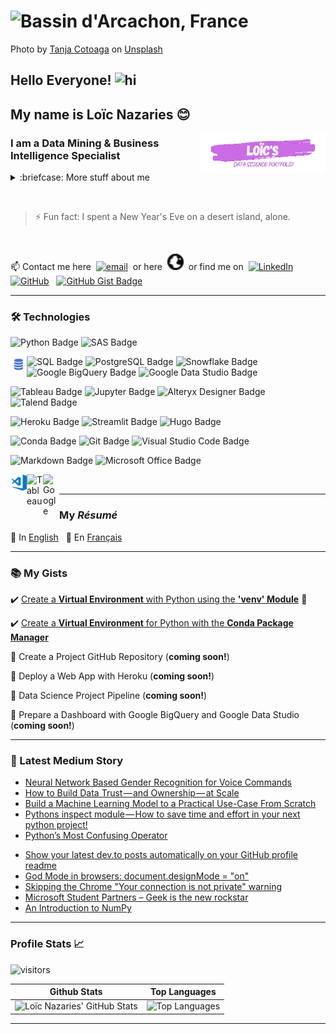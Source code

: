 # ![Bassin d'Arcachon, France](https://raw.githubusercontent.com/loic-nazaries/loic-nazaries/main/images/arcachon.jpg "Bassin d'Arcachon, France")

Photo by <a href="https://unsplash.com/@tarafuco?utm_source=unsplash&utm_medium=referral&utm_content=creditCopyText">Tanja Cotoaga</a> on <a href="https://unsplash.com/s/photos/arcachon?utm_source=unsplash&utm_medium=referral&utm_content=creditCopyText">Unsplash</a>

## Hello Everyone! <img alt="hi" width="26px" src="https://user-images.githubusercontent.com/1303154/88677602-1635ba80-d120-11ea-84d8-d263ba5fc3c0.gif" />

## My name is Loïc Nazaries :blush:

[<img alt="logo loic" align="right" width="200" src="https://raw.githubusercontent.com/loic-nazaries/loic-nazaries/main/images/logo-dark.png" />][website]

### I am a **Data Mining** & **Business Intelligence** Specialist

<details>
  <summary>
    :briefcase: More stuff about me
  </summary>

> I am a **Data Specialist** with over 10 years of experience in the fields of biostatistics, data exploration (**Data Mining**) and **Machine Learning**. I am passionate of the whole **data life cycle**, from modelling a database to its use in the field of **Business Intelligence** through the creation of simple and impactful visuals such as **dashboards**. Thus, **exploratory data analysis** has the potential to strengthen a faster and more clever decision-making process.
</details>

&nbsp;

> ⚡ Fun fact: I spent a New Year's Eve on a desert island, alone.

&nbsp;

:mailbox: Contact me here&nbsp;
[![email](https://img.shields.io/badge/-Loïc_Nazaries-purple?style=plastic&labelColor=purple&logo=yahoomail&logoColor=white)][email]
&nbsp;or here&nbsp;
[<img alt="Loic's Data Science Portfolio" width="26" src="https://raw.githubusercontent.com/iconic/open-iconic/master/svg/globe.svg" />][contact_website]
&nbsp;or find me on&nbsp;
[<img alt="LinkedIn" width="26" src="https://i.imgur.com/OQUXwNp.jpeg" />][linkedin]
&nbsp;
[<img alt="GitHub" width="30" src="https://i.imgur.com/J6LeoUb.png" />][github]
&nbsp;
[![GitHub Gist Badge](https://img.shields.io/badge/-Gist-black?style=for-the-badge&labelColor=black&logo=github&logoColor=white)][github_gist]

---

### :hammer_and_wrench: Technologies

<!-- TODO: Make technologies links takes you to repositories or tutorials -->

![Python Badge](https://img.shields.io/badge/-python-yellow?style=for-the-badge&labelColor=yellow&logo=python&logoColor=blue)
![SAS Badge](https://img.shields.io/badge/-sas-blue?style=for-the-badge&labelColor=black&logo=sas&logoColor=blue)

<img alt="SQL" align="left" width="26" src="https://raw.githubusercontent.com/github/explore/80688e429a7d4ef2fca1e82350fe8e3517d3494d/topics/sql/sql.png" />![SQL Badge](https://img.shields.io/badge/-sql-blue?style=for-the-badge)
![PostgreSQL Badge](https://img.shields.io/badge/-postgresql-blue?style=for-the-badge&labelColor=black&logo=postgresql&logoColor=white)
![Snowflake Badge](https://img.shields.io/badge/-snowflake-66ccf4?style=for-the-badge&labelColor=white&logo=snowflake&logoColor=66ccf4)
![Google BigQuery Badge](https://img.shields.io/badge/-google_bigquery-yellow?style=for-the-badge&labelColor=blue&logo=google-big-query&logoColor=blue)
![Google Data Studio Badge](https://img.shields.io/badge/-google_data_studio-green?style=for-the-badge&labelColor=red&logo=google-data-studio&logoColor=red)

![Tableau Badge](https://img.shields.io/badge/-tableau-grey?style=for-the-badge&labelColor=white&logo=tableau&logoColor=grey)
![Jupyter Badge](https://img.shields.io/badge/-jupyter-orange?style=for-the-badge&labelColor=white&logo=jupyter&logoColor=orange)
![Alteryx Designer Badge](https://img.shields.io/badge/-alteryx_designer-69aeea?style=for-the-badge&labelColor=black&logo=altery-designerx&logoColor=69aeea)
![Talend Badge](https://img.shields.io/badge/-talend-blue?style=for-the-badge&labelColor=blue&logo=talend&logoColor=green)

![Heroku Badge](https://img.shields.io/badge/-heroku-purple?style=for-the-badge&labelColor=white&logo=heroku&logoColor=purple)
![Streamlit Badge](https://img.shields.io/badge/-streamlit-red?style=for-the-badge&labelColor=white&logo=streamlit&logoColor=red)
![Hugo Badge](https://img.shields.io/badge/-hugo-violet?style=for-the-badge&labelColor=black&logo=hugo&logoColor=violet)

![Conda Badge](https://img.shields.io/badge/-conda-green?style=for-the-badge&labelColor=black&logo=anaconda&logoColor=green)
![Git Badge](https://img.shields.io/badge/-git-red?style=for-the-badge&labelColor=black&logo=git&logoColor=red)
![Visual Studio Code Badge](https://img.shields.io/badge/-visual_studio_code-blue?style=for-the-badge&labelColor=white&logo=visual-studio-code&logoColor=blue)

![Markdown Badge](https://img.shields.io/badge/-markdown-white?style=for-the-badge&labelColor=black&logo=markdown&logoColor=white)
![Microsoft Office Badge](https://img.shields.io/badge/-microsoft_office-red?style=for-the-badge&labelColor=white&logo=microsoft-office&logoColor=red)

<img alt="Visual Studio Code" align="left" width="26" src="https://raw.githubusercontent.com/github/explore/80688e429a7d4ef2fca1e82350fe8e3517d3494d/topics/visual-studio-code/visual-studio-code.png" />
<img alt="Tableau" align="left" width="26" src="https://cdn.worldvectorlogo.com/logos/tableau-software.svg" />
<img alt="Google" align="left" width="26" src="https://cdn.jsdelivr.net/npm/simple-icons@v3/icons/google.svg" />
&nbsp;

---

### My *Résumé*

:paperclip: In [English](https://raw.githubusercontent.com/loic-nazaries/loic-nazaries/main/CV/CV_Nazaries.L_consultant_data_eng.pdf "English CV")
&nbsp;
:paperclip: En [Français](https://raw.githubusercontent.com/loic-nazaries/loic-nazaries/main/CV/CV_Nazaries.L_consultant_data_fr.pdf "CV en français")

---

### :books: My Gists 

:heavy_check_mark: [Create a **Virtual Environment** with Python using the **'venv' Module**](https://gist.github.com/loic-nazaries/c25ce9f7b01b107573796b026522a3ad) :snake:

:heavy_check_mark: [Create a **Virtual Environment** for Python with the **Conda Package Manager**](https://gist.github.com/loic-nazaries/b18a908473935243fc23586f35d4bacc)

:red_circle: Create a Project GitHub Repository (**coming soon!**)

:red_circle: Deploy a Web App with Heroku (**coming soon!**)

:red_circle: Data Science Project Pipeline (**coming soon!**)

:red_circle: Prepare a Dashboard with Google BigQuery and Google Data Studio (**coming soon!**)

---

### :newspaper: Latest Medium Story
<!-- MEDIUM-STORY-LIST:START -->
- [Neural Network Based Gender Recognition for Voice Commands](https://betterprogramming.pub/neural-network-based-gender-recognition-for-voice-commands-c6c80c30c8d1?source=rss-------8-----------------data_science)
- [How to Build Data Trust — and Ownership — at Scale](https://towardsdatascience.com/how-to-build-data-trust-and-ownership-at-scale-bf84ceab41c1?source=rss-------8-----------------data_science)
- [Build a Machine Learning Model to a Practical Use-Case From Scratch](https://towardsdatascience.com/build-a-machine-learning-model-to-a-practical-use-case-from-scratch-3a8dc65ab6f1?source=rss-------8-----------------data_science)
- [Pythons inspect module — How to save time and effort in your next python project!](https://towardsdatascience.com/pythons-inspect-module-how-to-save-time-and-effort-in-your-next-python-project-8f2d269b8ed?source=rss-------8-----------------data_science)
- [Python’s Most Confusing Operator](https://towardsdatascience.com/pythons-most-confusing-operator-96c67d6e661a?source=rss-------8-----------------data_science)
<!-- MEDIUM-STORY-LIST:END -->

<!-- BLOG-POST-LIST:START -->
- [Show your latest dev.to posts automatically on your GitHub profile readme](https://dev.to/gautamkrishnar/show-your-latest-dev-to-posts-automatically-in-your-github-profile-readme-3nk8)
- [God Mode in browsers: document.designMode = "on"](https://dev.to/gautamkrishnar/god-mode-in-browsers-document-designmode-on-2pmo)
- [Skipping the Chrome "Your connection is not private" warning](https://dev.to/gautamkrishnar/quickbits-1-skipping-the-chrome-your-connection-is-not-private-warning-4kp1)
- [Microsoft Student Partners – Geek is the new rockstar](https://dev.to/gautamkrishnar/microsoft-student-partners--geek-is-the-new-rockstar)
- [An Introduction to NumPy](https://dev.to/gautamkrishnar/an-introduction-to-numpy)
<!-- BLOG-POST-LIST:END -->

---

### Profile Stats :chart_with_upwards_trend:

![visitors](https://visitor-badge.glitch.me/badge?page_id=loic-nazaries.loic-nazaries)

| Github Stats                                                                                                                                                        | Top Languages                                                                                                                                                                                                                                                            |
| ------------------------------------------------------------------------------------------------------------------------------------------------------------------- | ------------------------------------------------------------------------------------------------------------------------------------------------------------------------------------------------------------------------------------------------------------------------ |
| ![Loïc Nazaries' GitHub Stats](https://github-readme-stats.vercel.app/api?username=loic-nazaries&count_private=true&theme=dracula&show_icons=true&hide_title=false) | ![Top Languages](https://github-readme-stats.vercel.app/api/top-langs/?username=loic-nazaries&exclude_repo=starter_repo,streamlit_heroku_example,awesome-markdown,jupyterlab-git,binder_test,my-first-binder,ipenywis,github-readme-stats&langs_count=10&layout=compact) |

---

<!-- links to social media accounts -->
[website]: https://loic-nazaries.github.io/loic-nazaries-website "Loic's Data Science Portfolio"
[email]: mailto:loicnazaries@yahoo.fr "Yahoo! Mail"
[contact_website]: https://loic-nazaries.github.io/loic-nazaries-website/#contact "Contact Me"
[linkedin]: https://www.linkedin.com/in/loic-nazaries "LinkedIn"
[github]: https://github.com/loic-nazaries "GitHub"
[github_gist]: https://gist.github.com/loic-nazaries "GitHub Gist"
